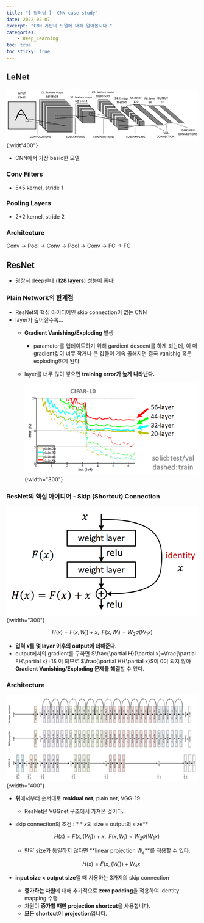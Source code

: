 ```yaml
---
title: "[ 딥러닝 ]  CNN case study"
date: 2022-02-07
excerpt: "CNN 기반의 모델에 대해 알아봅시다."
categories: 
    - Deep_Learning
toc: true
toc_sticky: true
---
```



## LeNet

![6.png](/assets/images/posts/deep_learning/cnn/6.png){:widt"400"}

- CNN에서 가장 basic한 모델

### Conv Filters

- 5*5 kernel, stride 1

### Pooling Layers

- 2*2 kernel,  stride 2

### Architecture

Conv → Pool → Conv → Pool → Conv → FC → FC

                                                         

## ResNet

- 굉장히 deep한데 (**128 layers**) 성능이 좋다!

### Plain Network의 한계점

- ResNet의 핵심 아이디어인 skip connection이 없는 CNN
- layer가 깊어질수록...
    - **Gradient Vanishing/Exploding** 발생
        - parameter를 업데이트하기 위해 gardient descent를 하게 되는데, 이 때 gradient값이 너무 작거나 큰 값들이 계속 곱해지면 결국 vanishig 혹은 exploding하게 된다.
    - layer를 너무 많이 쌓으면 **training error가 높게 나타난다.**
        
        ![7.png](/assets/images/posts/deep_learning/cnn/7.png){:width="300"}
        

### ResNet의 핵심 아이디어 - Skip (Shortcut) Connection

![8.png](/assets/images/posts/deep_learning/cnn/8.png){:width="300"}

$$
H(x)=F(x,{W_i})+x,\,\,\, F(x,{W_i})=W_2\sigma(W_1x)
$$

- **입력 $x$를 몇 layer 이후의 output에 더해준다.**
- output에서의 gradient를 구하면 $\frac{\partial H}{\partial x}=\frac{\partial F}{\partial x}+1$ 이 되므로 $\frac{\partial H}{\partial x}$이 0이 되지 않아 **Gradient Vanishing/Exploding 문제를 해결**할 수 있다.

### Architecture

![9.png](/assets/images/posts/deep_learning/cnn/9.png){:width="400"}

- **위**에서부터 순서대로 **residual net**, plain net, VGG-19
    - ResNet은 VGGnet 구조에서 가져온 것이다.
- skip connection의 조건 : $**x$의 size = output의 size**
    
    $$
    H(x)=F(x,\{W_i\})+x,\,\,\, F(x,{W_i})=W_2\sigma(W_1x)
    $$
    
    - 만약 size가 동일하지 않다면 **linear projection $W_s$**를 적용할 수 있다.
        
        $$
        H(x)=F(x,\{W_i\})+W_s x
        $$
        
- **input size < output size**일 때 사용하는 3가지의 skip connection
    - **증가하는 차원**에 대해 추가적으로 **zero padding**을 적용하여 identity mapping 수행
    - 차원이 **증가할 때만** **projection shortcut**을 사용합니다.
    - **모든** **shortcut**이 **projection**입니다.